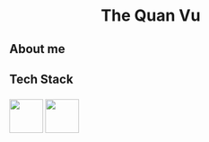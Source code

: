 <h1 align="center">The Quan Vu</h1>

###

<h2 align="left">About me</h2>

###

<h2 align="left">Tech Stack</h2>

###

<div align="left">
  <img src="https://cdn.jsdelivr.net/gh/devicons/devicon@latest/icons/python/python-original.svg" height="60"/>
  <img src="https://cdn.jsdelivr.net/gh/devicons/devicon@latest/icons/scala/scala-original.svg" height="60"/>
          
